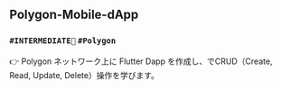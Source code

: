 ## Polygon-Mobile-dApp

### `#INTERMEDIATE🐥` `#Polygon`

👉 Polygon ネットワーク上に Flutter Dapp を作成し、でCRUD（Create, Read, Update, Delete）操作を学びます。
